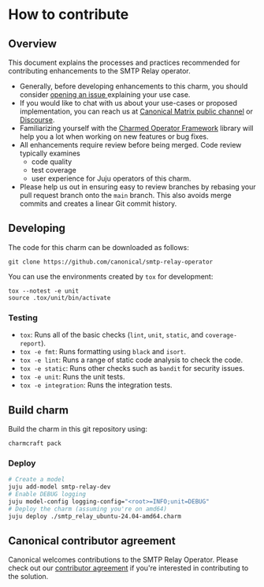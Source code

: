 # How to contribute

## Overview

This document explains the processes and practices recommended for contributing enhancements to the SMTP Relay operator.

- Generally, before developing enhancements to this charm, you should consider [opening an issue
  ](https://github.com/canonical/smtp-relay-operator/issues) explaining your use case.
- If you would like to chat with us about your use-cases or proposed implementation, you can reach
  us at [Canonical Matrix public channel](https://matrix.to/#/#charmhub-charmdev:ubuntu.com)
  or [Discourse](https://discourse.charmhub.io/).
- Familiarizing yourself with the [Charmed Operator Framework](https://juju.is/docs/sdk) library
  will help you a lot when working on new features or bug fixes.
- All enhancements require review before being merged. Code review typically examines
  - code quality
  - test coverage
  - user experience for Juju operators of this charm.
- Please help us out in ensuring easy to review branches by rebasing your pull request branch onto the `main` branch. This also avoids merge commits and creates a linear Git commit history.

## Developing

The code for this charm can be downloaded as follows:

```
git clone https://github.com/canonical/smtp-relay-operator
```

You can use the environments created by `tox` for development:

```shell
tox --notest -e unit
source .tox/unit/bin/activate
```

### Testing

* `tox`: Runs all of the basic checks (`lint`, `unit`, `static`, and `coverage-report`).
* `tox -e fmt`: Runs formatting using `black` and `isort`.
* `tox -e lint`: Runs a range of static code analysis to check the code.
* `tox -e static`: Runs other checks such as `bandit` for security issues.
* `tox -e unit`: Runs the unit tests.
* `tox -e integration`: Runs the integration tests.


## Build charm

Build the charm in this git repository using:

```shell
charmcraft pack
```

### Deploy

```bash
# Create a model
juju add-model smtp-relay-dev
# Enable DEBUG logging
juju model-config logging-config="<root>=INFO;unit=DEBUG"
# Deploy the charm (assuming you're on amd64)
juju deploy ./smtp_relay_ubuntu-24.04-amd64.charm
```

## Canonical contributor agreement

Canonical welcomes contributions to the SMTP Relay Operator. Please check out our [contributor agreement](https://canonical.com/legal/contributors) if you're interested in contributing to the solution.
